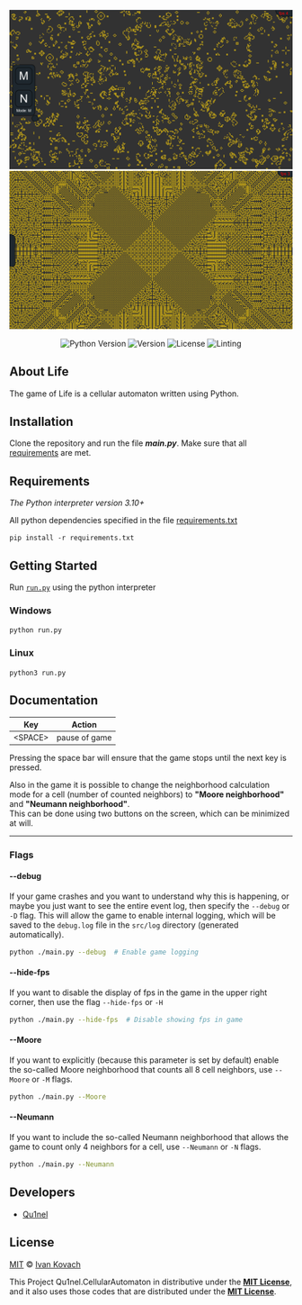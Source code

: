 <p align="center">
  <img src=".github/preview1.png" width=580px>
  <img src=".github/preview2.png" width=580px>
</p>

<p align="center">
   <img src="https://img.shields.io/badge/Python-3.10-blueviolet" alt="Python Version">
   <img src="https://img.shields.io/github/v/release/Qu1nel/Life" alt="Version">
   <img src="https://img.shields.io/github/license/Qu1nel/Life?color=g" alt="License" />
   <img src="https://img.shields.io/github/actions/workflow/status/Qu1nel/Life/pylint_mypy.yml?label=Linting&logo=github" alt="Linting"/>
</p>

## About Life

The game of Life is a cellular automaton written using Python.

## Installation

Clone the repository and run the file **_main.py_**.
Make sure that all [requirements](#requirements) are met.

## Requirements

_The Python interpreter version 3.10+_

All python dependencies specified in the file [requirements.txt](./requirements.txt)

    pip install -r requirements.txt

## Getting Started

Run [`run.py`](./run.py) using the python interpreter

### Windows

    python run.py

### Linux

    python3 run.py


## Documentation

| Key      | Action        |
|----------|---------------|
| \<SPACE> | pause of game |

Pressing the space bar will ensure that the game stops until the next key is pressed.


Also in the game it is possible to change the neighborhood calculation mode for a cell (number of counted neighbors) to **"Moore neighborhood"** and **"Neumann neighborhood"**.\
This can be done using two buttons on the screen, which can be minimized at will.

---

### Flags

#### --debug

If your game crashes and you want to understand why this is happening, or maybe you just want to see the entire
event log, then specify the `--debug` or `-D` flag. This will allow the game to enable internal logging, which will
be saved to the `debug.log` file in the `src/log` directory (generated automatically).

```bash
python ./main.py --debug  # Enable game logging
```

#### --hide-fps

If you want to disable the display of fps in the game in the upper right corner, then use the flag `--hide-fps` or `-H`

```bash
python ./main.py --hide-fps  # Disable showing fps in game
```

#### --Moore

If you want to explicitly (because this parameter is set by default) enable the so-called Moore neighborhood that counts all 8 cell neighbors, use `--Moore` or `-M` flags.

```bash
python ./main.py --Moore
```

#### --Neumann

If you want to include the so-called Neumann neighborhood that allows the game to count only 4 neighbors for a cell, use `--Neumann` or `-N` flags.

```bash
python ./main.py --Neumann
```

## Developers

- [Qu1nel](https://github.com/Qu1nel)

## License

[MIT](./LICENSE) © [Ivan Kovach](https://github.com/Qu1nel/)

This Project Qu1nel.CellularAutomaton in distributive under the **[MIT License](./LICENSE)**, and it also uses those codes that are distributed under the **[MIT License](./LICENSE)**.
